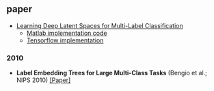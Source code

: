 

## paper

* [Learning Deep Latent Spaces for Multi-Label Classification](https://arxiv.org/abs/1707.00418)
  * [Matlab implementation code](https://github.com/chihkuanyeh/C2AE)
  * [Tensorflow implementation](https://github.com/dhruvramani/C2AE-Multilabel-Classification)


### 2010

* **Label Embedding Trees for Large Multi-Class Tasks** (Bengio et al.; NIPS 2010) [[Paper]](https://papers.nips.cc/paper/4027-label-embedding-trees-for-large-multi-class-tasks.pdf)
